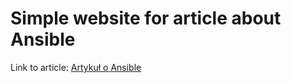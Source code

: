 # Simple website for article about Ansible

Link to article: <a href="https://michalprzyl.github.io/ansible/ansible.pdf">Artykuł o Ansible</a>
